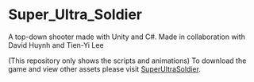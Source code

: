 # Super_Ultra_Soldier
A top-down shooter made with Unity and C#. Made in collaboration with David Huynh and Tien-Yi Lee

(This repository only shows the scripts and animations)
To download the game and view other assets please visit [SuperUltraSoldier](https://dhhhhhhh1.itch.io/super-ultra-soldier).
